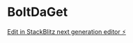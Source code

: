 # BoltDaGet

[Edit in StackBlitz next generation editor ⚡️](https://stackblitz.com/~/github.com/Dahub/BoltDaGet)